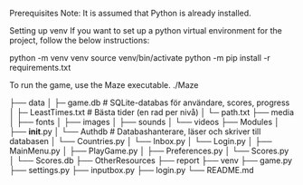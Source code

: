 Prerequisites
Note: It is assumed that Python is already installed.
 
Setting up venv
If you want to set up a python virtual environment for the project, follow the below instructions:

python -m venv venv
source venv/bin/activate
python -m pip install -r requirements.txt

To run the game, use the Maze executable.
./Maze


├── data
│   ├─ game.db           # SQLite-databas för användare, scores, progress
│   ├─ LeastTimes.txt    # Bästa tider (en rad per nivå)
│   └─ path.txt 
├── media
│   ├── fonts
│   ├── images
│   ├── sounds
│   └── videos
├── Modules
│   ├── __init__.py
│   └── Authdb           # Databashanterare, läser och skriver till databasen
│   └── Countries.py
│   └── Inbox.py
│   └── Login.py
│   ├── MainMenu.py
│   ├── PlayGame.py
│   ├── Preferences.py
│   └── Scores.py
│   └── Scores.db
├── OtherResources
├── report
├── venv
├── game.py
├── settings.py
├── inputbox.py
├── login.py
└── README.md



